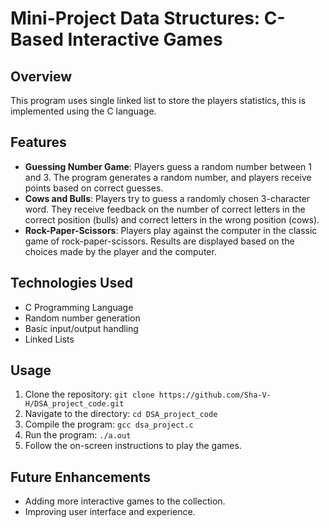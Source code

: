 # Mini-Project Data Structures: C-Based Interactive Games

## Overview
This program uses single linked list to store the players statistics, this is implemented using the C language.

## Features
- **Guessing Number Game**: Players guess a random number between 1 and 3. The program generates a random number, and players receive points based on correct guesses.
- **Cows and Bulls**: Players try to guess a randomly chosen 3-character word. They receive feedback on the number of correct letters in the correct position (bulls) and correct letters in the wrong position (cows).
- **Rock-Paper-Scissors**: Players play against the computer in the classic game of rock-paper-scissors. Results are displayed based on the choices made by the player and the computer.

## Technologies Used
- C Programming Language
- Random number generation
- Basic input/output handling
- Linked Lists

## Usage
1. Clone the repository: `git clone https://github.com/Sha-V-H/DSA_project_code.git`
2. Navigate to the directory: `cd DSA_project_code`
3. Compile the program: `gcc dsa_project.c`
4. Run the program: `./a.out`
5. Follow the on-screen instructions to play the games.

## Future Enhancements
- Adding more interactive games to the collection.
- Improving user interface and experience.
